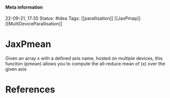 #### Meta information
22-09-21, 17:35
Status: #idea
Tags: [[parallisation]] [[JaxPmap]] [[MultiDeviceParallisation]]





# JaxPmean

Given an array x with a defined axis name, hosted on multiple devices, this funciton (pmean) allows you to compute the all-reduce mean of (x) over the given axis





# References
